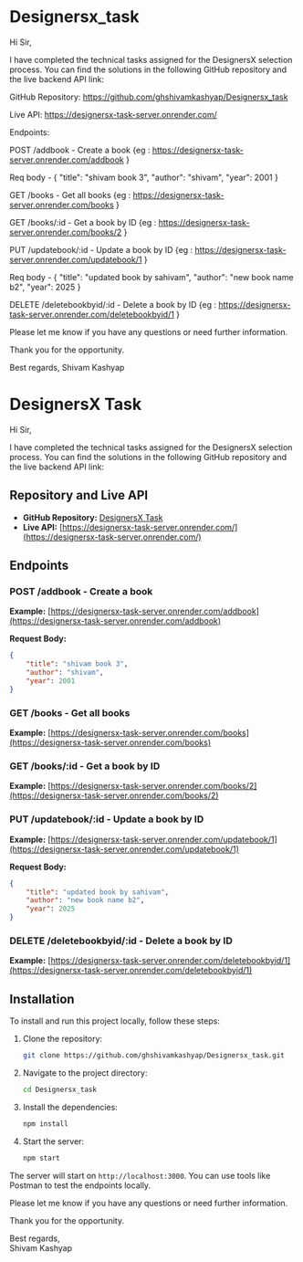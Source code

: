 # Designersx_task

Hi Sir,

I have completed the technical tasks assigned for the DesignersX selection process. You can find the solutions in the following GitHub repository and the live backend API link:

GitHub Repository: https://github.com/ghshivamkashyap/Designersx_task

Live API: https://designersx-task-server.onrender.com/

Endpoints:

POST /addbook - Create a book {eg : https://designersx-task-server.onrender.com/addbook }

Req body - {
    "title": "shivam book 3",
    "author": "shivam",
    "year": 2001
}

GET /books - Get all books {eg : https://designersx-task-server.onrender.com/books }

GET /books/:id - Get a book by ID {eg : https://designersx-task-server.onrender.com/books/2 }

PUT /updatebook/:id - Update a book by ID {eg : https://designersx-task-server.onrender.com/updatebook/1 }

Req body - {
    "title": "updated book by sahivam",
    "author": "new book name b2",
    "year": 2025
}

DELETE /deletebookbyid/:id - Delete a book by ID {eg : https://designersx-task-server.onrender.com/deletebookbyid/1 }

Please let me know if you have any questions or need further information.

Thank you for the opportunity.

Best regards,
Shivam Kashyap


# DesignersX Task

Hi Sir,

I have completed the technical tasks assigned for the DesignersX selection process. You can find the solutions in the following GitHub repository and the live backend API link:

## Repository and Live API

- **GitHub Repository:** [DesignersX Task](https://github.com/ghshivamkashyap/Designersx_task)
- **Live API:** [https://designersx-task-server.onrender.com/](https://designersx-task-server.onrender.com/)

## Endpoints

### POST /addbook - Create a book
**Example:** [https://designersx-task-server.onrender.com/addbook](https://designersx-task-server.onrender.com/addbook)

**Request Body:**
```json
{
    "title": "shivam book 3",
    "author": "shivam",
    "year": 2001
}
```

### GET /books - Get all books
**Example:** [https://designersx-task-server.onrender.com/books](https://designersx-task-server.onrender.com/books)

### GET /books/:id - Get a book by ID
**Example:** [https://designersx-task-server.onrender.com/books/2](https://designersx-task-server.onrender.com/books/2)

### PUT /updatebook/:id - Update a book by ID
**Example:** [https://designersx-task-server.onrender.com/updatebook/1](https://designersx-task-server.onrender.com/updatebook/1)

**Request Body:**
```json
{
    "title": "updated book by sahivam",
    "author": "new book name b2",
    "year": 2025
}
```

### DELETE /deletebookbyid/:id - Delete a book by ID
**Example:** [https://designersx-task-server.onrender.com/deletebookbyid/1](https://designersx-task-server.onrender.com/deletebookbyid/1)

## Installation

To install and run this project locally, follow these steps:

1. Clone the repository:
    ```bash
    git clone https://github.com/ghshivamkashyap/Designersx_task.git
    ```

2. Navigate to the project directory:
    ```bash
    cd Designersx_task
    ```

3. Install the dependencies:
    ```bash
    npm install
    ```

4. Start the server:
    ```bash
    npm start
    ```

The server will start on `http://localhost:3000`. You can use tools like Postman to test the endpoints locally.

Please let me know if you have any questions or need further information.

Thank you for the opportunity.

Best regards,  
Shivam Kashyap

